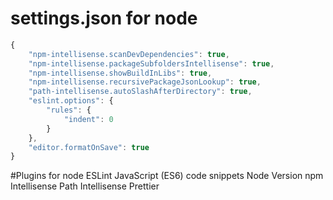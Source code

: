 # settings.json for node
```javascript
{
    "npm-intellisense.scanDevDependencies": true,
    "npm-intellisense.packageSubfoldersIntellisense": true,
    "npm-intellisense.showBuildInLibs": true,
    "npm-intellisense.recursivePackageJsonLookup": true,
    "path-intellisense.autoSlashAfterDirectory": true,
    "eslint.options": {
        "rules": {
            "indent": 0
        }
    },
    "editor.formatOnSave": true
}
```

#Plugins for node
ESLint
JavaScript (ES6) code snippets
Node Version
npm Intellisense
Path Intellisense
Prettier
